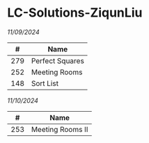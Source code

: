 # LC-Solutions-ZiqunLiu

*11/09/2024*

| #   | Name              |
|----|--------------------|
| 279 | Perfect Squares   |
| 252 | Meeting Rooms     |
| 148 | Sort List         |

*11/10/2024*

| #   | Name               |
|-----|--------------------|
| 253 | Meeting Rooms II   |
